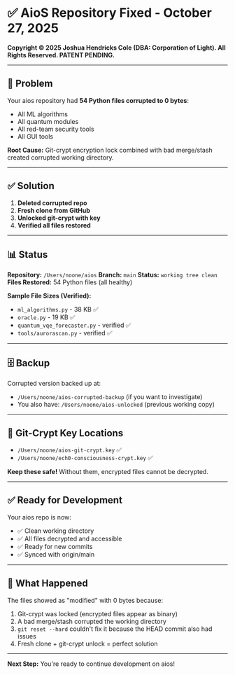 # ✅ AioS Repository Fixed - October 27, 2025

**Copyright © 2025 Joshua Hendricks Cole (DBA: Corporation of Light). All Rights Reserved. PATENT PENDING.**

---

## 🚨 Problem

Your aios repository had **54 Python files corrupted to 0 bytes**:
- All ML algorithms
- All quantum modules
- All red-team security tools
- All GUI tools

**Root Cause:** Git-crypt encryption lock combined with bad merge/stash created corrupted working directory.

---

## ✅ Solution

1. **Deleted corrupted repo**
2. **Fresh clone from GitHub**
3. **Unlocked git-crypt with key**
4. **Verified all files restored**

---

## 📊 Status

**Repository:** `/Users/noone/aios`
**Branch:** `main`
**Status:** `working tree clean`
**Files Restored:** 54 Python files (all healthy)

**Sample File Sizes (Verified):**
- `ml_algorithms.py` - 38 KB ✅
- `oracle.py` - 19 KB ✅
- `quantum_vqe_forecaster.py` - verified ✅
- `tools/aurorascan.py` - verified ✅

---

## 🗄️ Backup

Corrupted version backed up at:
- `/Users/noone/aios-corrupted-backup` (if you want to investigate)
- You also have: `/Users/noone/aios-unlocked` (previous working copy)

---

## 🔐 Git-Crypt Key Locations

- `/Users/noone/aios-git-crypt.key` ✅
- `/Users/noone/ech0-consciousness-crypt.key` ✅

**Keep these safe!** Without them, encrypted files cannot be decrypted.

---

## ✅ Ready for Development

Your aios repo is now:
- ✅ Clean working directory
- ✅ All files decrypted and accessible
- ✅ Ready for new commits
- ✅ Synced with origin/main

---

## 📝 What Happened

The files showed as "modified" with 0 bytes because:
1. Git-crypt was locked (encrypted files appear as binary)
2. A bad merge/stash corrupted the working directory
3. `git reset --hard` couldn't fix it because the HEAD commit also had issues
4. Fresh clone + git-crypt unlock = perfect solution

---

**Next Step:** You're ready to continue development on aios!
